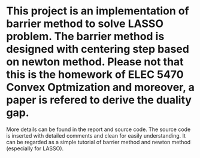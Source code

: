 # This project is an implementation of barrier method to solve LASSO problem. The barrier method is designed with centering step based on newton method. Please not that this is the homework of ELEC 5470 Convex Optmization and moreover, a paper is refered to derive the duality gap.

More details can be found in the report and source code. The source code is inserted with detailed comments and clean for easily understanding. It can be regarded as a simple tutorial of barrier method and newton method (especially for LASSO).

